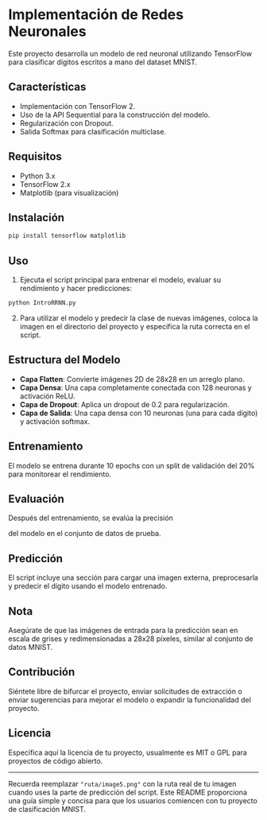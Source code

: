 # Implementación de Redes Neuronales

Este proyecto desarrolla un modelo de red neuronal utilizando TensorFlow para clasificar dígitos escritos a mano del dataset MNIST.

## Características
- Implementación con TensorFlow 2.
- Uso de la API Sequential para la construcción del modelo.
- Regularización con Dropout.
- Salida Softmax para clasificación multiclase.

## Requisitos
- Python 3.x
- TensorFlow 2.x
- Matplotlib (para visualización)

## Instalación
```bash
pip install tensorflow matplotlib
```

## Uso
1. Ejecuta el script principal para entrenar el modelo, evaluar su rendimiento y hacer predicciones:
```bash
python IntroRRNN.py
```

2. Para utilizar el modelo y predecir la clase de nuevas imágenes, coloca la imagen en el directorio del proyecto y especifica la ruta correcta en el script.

## Estructura del Modelo
- **Capa Flatten**: Convierte imágenes 2D de 28x28 en un arreglo plano.
- **Capa Densa**: Una capa completamente conectada con 128 neuronas y activación ReLU.
- **Capa de Dropout**: Aplica un dropout de 0.2 para regularización.
- **Capa de Salida**: Una capa densa con 10 neuronas (una para cada dígito) y activación softmax.

## Entrenamiento
El modelo se entrena durante 10 epochs con un split de validación del 20% para monitorear el rendimiento.

## Evaluación
Después del entrenamiento, se evalúa la precisión

del modelo en el conjunto de datos de prueba.

## Predicción
El script incluye una sección para cargar una imagen externa, preprocesarla y predecir el dígito usando el modelo entrenado.

## Nota
Asegúrate de que las imágenes de entrada para la predicción sean en escala de grises y redimensionadas a 28x28 píxeles, similar al conjunto de datos MNIST.

## Contribución
Siéntete libre de bifurcar el proyecto, enviar solicitudes de extracción o enviar sugerencias para mejorar el modelo o expandir la funcionalidad del proyecto.

## Licencia
Especifica aquí la licencia de tu proyecto, usualmente es MIT o GPL para proyectos de código abierto.

---

Recuerda reemplazar `"ruta/image5.png"` con la ruta real de tu imagen cuando uses la parte de predicción del script. Este README proporciona una guía simple y concisa para que los usuarios comiencen con tu proyecto de clasificación MNIST.
